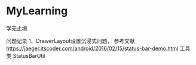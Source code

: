 # MyLearning
学无止境

问题记录
1、DrawerLayout设置沉浸式问题，
参考文献 https://jaeger.itscoder.com/android/2016/02/15/status-bar-demo.html
工具类 StatusBarUtil
